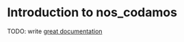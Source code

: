# Introduction to nos_codamos

TODO: write [great documentation](http://jacobian.org/writing/what-to-write/)
